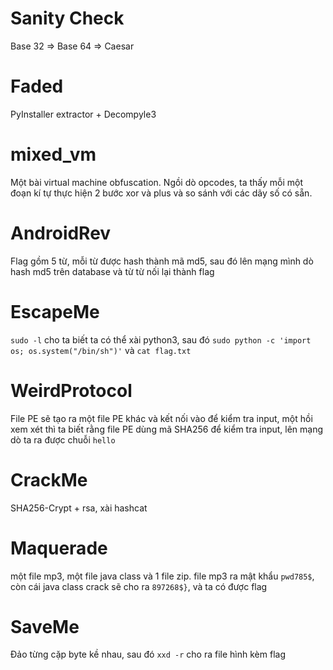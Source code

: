 # Sanity Check
Base 32 => Base 64 => Caesar

# Faded
PyInstaller extractor + Decompyle3

# mixed_vm
Một bài virtual machine obfuscation. Ngồi dò opcodes, ta thấy mỗi một đoạn kí tự thực hiện 2 bước xor và plus và so sánh với các dãy số có sẵn.

# AndroidRev
Flag gồm 5 từ, mỗi từ được hash thành mã md5, sau đó lên mạng mình dò hash md5 trên database và từ từ nối lại thành flag

# EscapeMe
`sudo -l` cho ta biết ta có thể xài python3, sau đó `sudo python -c 'import os; os.system("/bin/sh")'` và `cat flag.txt`

# WeirdProtocol
File PE sẽ tạo ra một file PE khác và kết nối vào để kiểm tra input, một hồi xem xét thì ta biết rằng file PE dùng mã SHA256 để kiểm tra input, lên mạng dò ta ra được chuỗi `hello`

# CrackMe
SHA256-Crypt + rsa, xài hashcat

# Maquerade
một file mp3, một file java class và 1 file zip. file mp3 ra mật khẩu `pwd785$`, còn cái java class crack sẽ cho ra `897268$}`, và ta có được flag

# SaveMe
Đảo từng cặp byte kề nhau, sau đó `xxd -r` cho ra file hình kèm flag